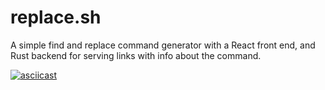 # replace.sh
A simple find and replace command generator with a React front end, and Rust backend for serving links with info about the command.

[![asciicast](https://asciinema.org/a/y5K6D81FL6J4z71jzcqxBd4R7.svg)](https://asciinema.org/a/y5K6D81FL6J4z71jzcqxBd4R7)
